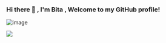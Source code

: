 ### Hi there 👋 , I'm Bita  , Welcome to my GitHub profile!

![image](https://cdn.vox-cdn.com/thumbor/yl3i2WXTsbhOyoJbgCZwyWaPO98=/800x0/filters:no_upscale()/cdn.vox-cdn.com/uploads/chorus_asset/file/19832101/Covid_19_Transmission_graphic_01.gif)



![](https://komarev.com/ghpvc/?username=DataCoder2020)


<!--
**DataCoder2020/DataCoder2020** is a ✨ _special_ ✨ repository because its `README.md` (this file) appears on your GitHub profile.

Here are some ideas to get you started:

- 🔭 I’m currently working on ...
- 🌱 I’m currently learning ...
- 👯 I’m looking to collaborate on ...
- 🤔 I’m looking for help with ...
- 💬 Ask me about ...
- 📫 How to reach me: ...
- 😄 Pronouns: ...
- ⚡ Fun fact: ...
-->
